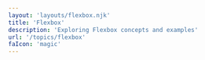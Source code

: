 ```yaml
---
layout: 'layouts/flexbox.njk'
title: 'Flexbox'
description: 'Exploring Flexbox concepts and examples'
url: '/topics/flexbox'
faIcon: 'magic'
---
```

